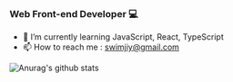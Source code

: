 ### Web Front-end Developer 💻

- 🌱 I’m currently learning JavaScript, React, TypeScript
- 📫 How to reach me : swimjiy@gmail.com

![Anurag's github stats](https://github-readme-stats.vercel.app/api?username=swimjiy&count_private=true&hide=stars&show_icons=true)

<!--
**swimjiy/swimjiy** is a ✨ _special_ ✨ repository because its `README.md` (this file) appears on your GitHub profile.

Here are some ideas to get you started:

- 🔭 I’m currently working on ...
- 🌱 I’m currently learning ...
- 👯 I’m looking to collaborate on ...
- 🤔 I’m looking for help with ...
- 💬 Ask me about ...
- 📫 How to reach me: ...
- 😄 Pronouns: ...
- ⚡ Fun fact: ...
-->
